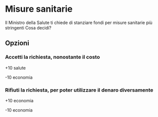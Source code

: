 # Misure sanitarie
Il Ministro della Salute ti chiede di stanziare fondi per misure sanitarie più stringenti
Cosa decidi?
## Opzioni

### Accetti la richiesta, nonostante il costo
+10 salute

-10 economia
### Rifiuti la richiesta, per poter utilizzare il denaro diversamente
+10 economia

-10 economia
